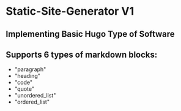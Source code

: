# Static-Site-Generator V1

## Implementing Basic Hugo Type of Software

## Supports 6 types of markdown blocks:

- "paragraph"
- "heading"
- "code"
- "quote"
- "unordered_list"
- "ordered_list"
